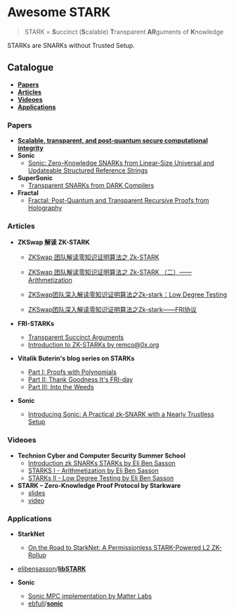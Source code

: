 # Awesome STARK

> STARK = **S**uccinct (**S**calable) **T**ransparent **AR**guments of **K**nowledge

STARKs are SNARKs without Trusted Setup.

## Catalogue

- [**Papers**](#Papers)
- [**Articles**](#Articles)
- [**Videoes**](#Videoes)
- [**Applications**](#Applications)

### Papers

- [**Scalable, transparent, and post-quantum secure computational integrity**](https://eprint.iacr.org/2018/046.pdf)
- **Sonic**
  - [Sonic: Zero-Knowledge SNARKs from Linear-Size Universal and Updateable Structured Reference Strings](https://eprint.iacr.org/2019/099.pdf)
- **SuperSonic**
  - [Transparent SNARKs from DARK Compilers](https://eprint.iacr.org/2019/1229.pdf)
- **Fractal**
  - [Fractal: Post-Quantum and Transparent Recursive Proofs from Holography](https://eprint.iacr.org/2019/1076.pdf)

### Articles

- **ZKSwap 解读 ZK-STARK**

  - [ZKSwap 团队解读零知识证明算法之 Zk-STARK](https://www.chainnews.com/articles/621681266821.htm)

  - [ZKSwap 团队解读零知识证明算法之 Zk-STARK （二）——Arithmetization](https://www.chainnews.com/articles/247007102433.htm)

  - [ZKSwap团队深入解读零知识证明算法之Zk-stark：Low Degree Testing](https://learnblockchain.cn/article/2103)

  - [ZKSwap团队深入解读零知识证明算法之Zk-stark——FRI协议](https://learnblockchain.cn/article/2104)

- **FRI-STARKs**
  - [Transparent Succinct Arguments](https://gist.github.com/Haseeb-Qureshi/f552fdbbb649ed4bbfeb681beb4091e1)
  - [Introduction to ZK-STARKs by remco@0x.org](https://hackmd.io/s/rJHYnQ3Z4)
- **Vitalik Buterin's blog series on STARKs**
  - [Part I: Proofs with Polynomials](https://vitalik.ca/general/2017/11/09/starks_part_1.html)
  - [Part II: Thank Goodness It's FRI-day](https://vitalik.ca/general/2017/11/22/starks_part_2.html)
  - [Part III: Into the Weeds](https://vitalik.ca/general/2018/07/21/starks_part_3.html)
- **Sonic**
  - [Introducing Sonic: A Practical zk-SNARK with a Nearly Trustless Setup](https://www.benthamsgaze.org/2019/02/07/introducing-sonic-a-practical-zk-snark-with-a-nearly-trustless-setup/)

### Videoes

- **Technion Cyber and Computer Security Summer School**
  - [Introduction zk SNARKs STARKs by Eli Ben Sasson](https://www.youtube.com/watch?v=VUN35BC11Qw&ab_channel=Technion)
  - [STARKS I - Arithmetization by Eli Ben Sasson](https://www.youtube.com/watch?v=9VuZvdxFZQo&ab_channel=Technion)
  - [STARKs II - Low Degree Testing by Eli Ben Sasson](https://www.youtube.com/watch?v=L7tZeO8ihcQ&ab_channel=Technion)
- **STARK – Zero-Knowledge Proof Protocol by Starkware**
  - [slides](https://drive.google.com/file/d/1Osa0MXu-04dfwn1YOSgN6CXOgWnsp-Tu/view)
  - [video](https://www.youtube.com/watch?v=1KSwVIZ82hs&ab_channel=Web3Foundation)

### Applications

- **StarkNet**
  - [On the Road to StarkNet: A Permissionless STARK-Powered L2 ZK-Rollup](https://medium.com/starkware/on-the-road-to-starknet-a-permissionless-stark-powered-l2-zk-rollup-83be53640880)
- [elibensasson](https://github.com/elibensasson)/**[libSTARK](https://github.com/elibensasson/libSTARK)**

- **Sonic**
  - [Sonic MPC implementation by Matter Labs](https://github.com/matter-labs/alpha_line)
  - [ebfull](https://github.com/ebfull)/**[sonic](https://github.com/ebfull/sonic)**

